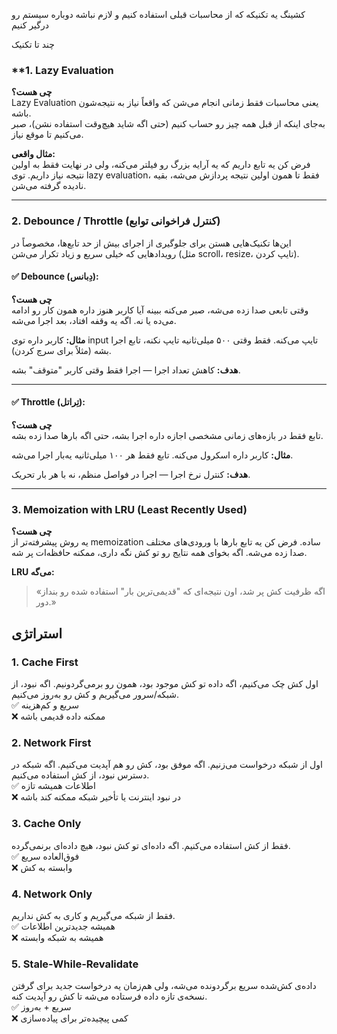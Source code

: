 کشینگ یه تکنیکه که از محاسبات قبلی استفاده کنیم و لازم نباشه دوباره سیستم رو درگیر کنیم

چند تا تکنیک
### **1. Lazy Evaluation

**چی هست؟**  
Lazy Evaluation یعنی محاسبات فقط زمانی انجام می‌شن که واقعاً نیاز به نتیجه‌شون باشه.  
به‌جای اینکه از قبل همه چیز رو حساب کنیم (حتی اگه شاید هیچ‌وقت استفاده نشن)، صبر می‌کنیم تا موقع نیاز.

**مثال واقعی:**  
فرض کن یه تابع داریم که یه آرایه بزرگ رو فیلتر می‌کنه، ولی در نهایت فقط به اولین نتیجه نیاز داریم. توی lazy evaluation، فقط تا همون اولین نتیجه پردازش می‌شه، بقیه نادیده گرفته می‌شن.
    
---

### **2. Debounce / Throttle (کنترل فراخوانی توابع)**

این‌ها تکنیک‌هایی هستن برای جلوگیری از اجرای بیش از حد تابع‌ها، مخصوصاً در رویدادهایی که خیلی سریع و زیاد تکرار می‌شن (مثل scroll، resize، تایپ کردن).

#### ✅ Debounce (دِبانس):

**چی هست؟**  
وقتی تابعی صدا زده می‌شه، صبر می‌کنه ببینه آیا کاربر هنوز داره همون کار رو ادامه می‌ده یا نه. اگه یه وقفه افتاد، بعد اجرا می‌شه.

**مثال:** کاربر داره توی input تایپ می‌کنه. فقط وقتی ۵۰۰ میلی‌ثانیه تایپ نکنه، تابع اجرا بشه (مثلاً برای سرچ کردن).

**هدف:** کاهش تعداد اجرا — اجرا فقط وقتی کاربر "متوقف" بشه.

---

#### ✅ Throttle (تِراتل):

**چی هست؟**  
تابع فقط در بازه‌های زمانی مشخصی اجازه داره اجرا بشه، حتی اگه بارها صدا زده بشه.

**مثال:** کاربر داره اسکرول می‌کنه. تابع فقط هر ۱۰۰ میلی‌ثانیه یه‌بار اجرا می‌شه.

**هدف:** کنترل نرخ اجرا — اجرا در فواصل منظم، نه با هر بار تحریک.

---

### **3. Memoization with LRU (Least Recently Used)**

**چی هست؟**  
یه روش پیشرفته‌تر از memoization ساده. فرض کن یه تابع بارها با ورودی‌های مختلف صدا زده می‌شه. اگه بخوای همه نتایج رو تو کش نگه داری، ممکنه حافظه‌ات پر شه.

**LRU می‌گه:**

> «اگه ظرفیت کش پر شد، اون نتیجه‌ای که "قدیمی‌ترین بار" استفاده شده رو بنداز دور.»



## استراتژی
### 1. **Cache First**

اول کش چک می‌کنیم، اگه داده تو کش موجود بود، همون رو برمی‌گردونیم. اگه نبود، از شبکه/سرور می‌گیریم و کش رو به‌روز می‌کنیم.  
✅ سریع و کم‌هزینه  
❌ ممکنه داده قدیمی باشه

### 2. **Network First**

اول از شبکه درخواست می‌زنیم. اگه موفق بود، کش رو هم آپدیت می‌کنیم. اگه شبکه در دسترس نبود، از کش استفاده می‌کنیم.  
✅ اطلاعات همیشه تازه  
❌ در نبود اینترنت یا تأخیر شبکه ممکنه کند باشه

### 3. **Cache Only**

فقط از کش استفاده می‌کنیم. اگه داده‌ای تو کش نبود، هیچ داده‌ای برنمی‌گرده.  
✅ فوق‌العاده سریع  
❌ وابسته به کش

### 4. **Network Only**

فقط از شبکه می‌گیریم و کاری به کش نداریم.  
✅ همیشه جدیدترین اطلاعات  
❌ همیشه به شبکه وابسته

### 5. **Stale-While-Revalidate**

داده‌ی کش‌شده سریع برگردونده می‌شه، ولی هم‌زمان یه درخواست جدید برای گرفتن نسخه‌ی تازه داده فرستاده می‌شه تا کش رو آپدیت کنه.  
✅ سریع + به‌روز  
❌ کمی پیچیده‌تر برای پیاده‌سازی